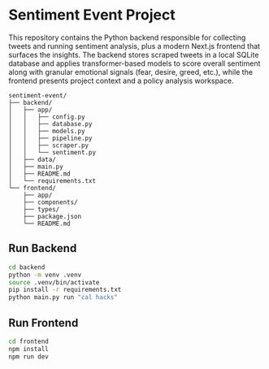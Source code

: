 # Sentiment Event Project

This repository contains the Python backend responsible for collecting tweets and running sentiment analysis, plus a modern Next.js frontend that surfaces the insights. The backend stores scraped tweets in a local SQLite database and applies transformer-based models to score overall sentiment along with granular emotional signals (fear, desire, greed, etc.), while the frontend presents project context and a policy analysis workspace.

```
sentiment-event/
├── backend/
│   ├── app/
│   │   ├── config.py
│   │   ├── database.py
│   │   ├── models.py
│   │   ├── pipeline.py
│   │   ├── scraper.py
│   │   └── sentiment.py
│   ├── data/
│   ├── main.py
│   ├── README.md
│   └── requirements.txt
└── frontend/
	├── app/
	├── components/
	├── types/
	├── package.json
	└── README.md
```

## Run Backend

```bash
cd backend
python -m venv .venv
source .venv/bin/activate
pip install -r requirements.txt
python main.py run "cal hacks"
```

## Run Frontend

```bash
cd frontend
npm install
npm run dev
```

